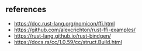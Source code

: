 ## references

- https://doc.rust-lang.org/nomicon/ffi.html
- https://github.com/alexcrichton/rust-ffi-examples/
- https://rust-lang.github.io/rust-bindgen/
- https://docs.rs/cc/1.0.59/cc/struct.Build.html